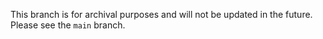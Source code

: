 This branch is for archival purposes and will not be updated in the future.
Please see the `main` branch.
